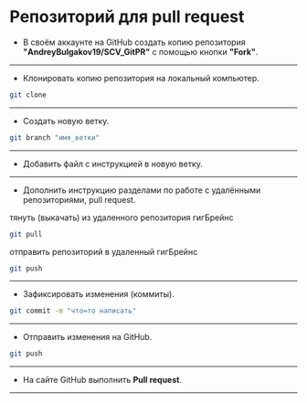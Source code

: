 # Репозиторий для **pull request**
* В своём аккаунте на GitHub создать копию репозитория **"AndreyBulgakov19/SCV_GitPR"** с помощью кнопки **"Fork"**.
---
* Клонировать копию репозитория на локальный компьютер.
```sh
git clone
```
---
* Создать новую ветку.
```sh
git branch "имя_ветки"
```
---
* Добавить файл с инструкцией в новую ветку.
---
* Дополнить инструкцию разделами по работе с удалёнными репозиториями, pull request.

тянуть (выкачать) из удаленного репозитория гигБрейнс
```sh
git pull
```
отправить репозиторий в удаленный  гигБрейнс
```sh
git push
```
---
* Зафиксировать изменения (коммиты).
```sh
git commit -m "что=то написать"
```
---
* Отправить изменения на GitHub.
```sh
git push
```
---
* На сайте GitHub выполнить **Pull request**.
---
